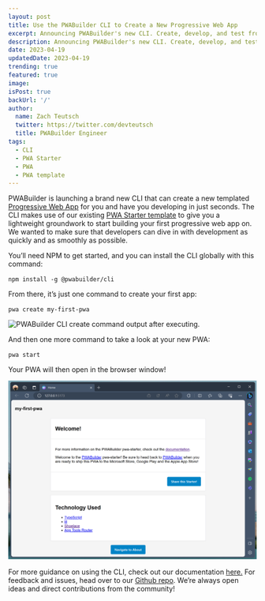 ```yaml
---
layout: post
title: Use the PWABuilder CLI to Create a New Progressive Web App
excerpt: Announcing PWABuilder's new CLI. Create, develop, and test from an easy-to-use PWA template.
description: Announcing PWABuilder's new CLI. Create, develop, and test from an easy-to-use PWA template.
date: 2023-04-19
updatedDate: 2023-04-19
trending: true
featured: true
image: 
isPost: true
backUrl: '/'
author:
  name: Zach Teutsch
  twitter: https://twitter.com/devteutsch
  title: PWABuilder Engineer
tags:
  - CLI
  - PWA Starter
  - PWA
  - PWA template
---
```


PWABuilder is launching a brand new CLI that can create a new templated [Progressive Web App](https://docs.pwabuilder.com/#/home/pwa-intro) for you and have you developing in just seconds. 
The CLI makes use of our existing [PWA Starter template](https://docs.pwabuilder.com/#/home/pwa-intro) to give you a lightweight groundwork to start building your first progressive web app on. We wanted to make sure that developers can dive in with development as quickly and as smoothly as possible.

You’ll need NPM to get started, and you can install the CLI globally with this command:

```
npm install -g @pwabuilder/cli
```

From there, it’s just one command to create your first app:

```
pwa create my-first-pwa
```

<img src="pwa-create.png.png" alt="PWABuilder CLI create command output after executing."></img>

And then one more command to take a look at your new PWA:

```
pwa start
```

Your PWA will then open in the browser window!

<img src="open-pwa.png" alt="PWA Starter open in a new browser window."></img>


For more guidance on using the CLI, check out our documentation [here.](https://docs.pwabuilder.com/#/starter/quick-start) For feedback and issues, head over to our [Github repo](https://github.com/pwa-builder/PWABuilder). We’re always open ideas and direct contributions from the community!
